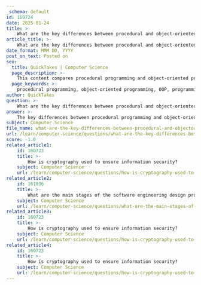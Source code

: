 ```yaml
---
_schema: default
id: 160724
date: 2025-01-24
title: >-
    What are the key differences between procedural and object-oriented programming paradigms?
article_title: >-
    What are the key differences between procedural and object-oriented programming paradigms?
date_format: MMM DD, YYYY
post_on_text: Posted on
seo:
  title: QuickTakes | Computer Science
  page_description: >-
    This content compares procedural programming and object-oriented programming paradigms, highlighting their differences in concepts, approaches, data handling, modularity, complexity management, and examples of programming languages.
  page_keywords: >-
    procedural programming, object-oriented programming, OOP, programming paradigms, functions, objects, encapsulation, inheritance, polymorphism, data handling, code reuse, modularity, complexity management, programming languages
author: QuickTakes
question: >-
    What are the key differences between procedural and object-oriented programming paradigms?
answer: >-
    The key differences between procedural programming and object-oriented programming (OOP) can be summarized as follows:\n\n1. **Fundamental Concepts**:\n   - **Procedural Programming**: This paradigm is based on the concept of procedures or routines (also known as functions). It follows a top-down approach, where a program is divided into smaller, manageable functions that operate on data. The focus is primarily on the sequence of actions to be performed.\n   - **Object-Oriented Programming**: OOP is centered around the concept of objects, which are instances of classes. It emphasizes encapsulation, inheritance, and polymorphism, allowing for a more modular and organized approach to programming. The focus is on modeling real-world entities and their interactions.\n\n2. **Approach**:\n   - **Procedural Programming**: It follows a top-down approach, where the program is structured in a linear fashion, starting from the main function and breaking down into smaller functions.\n   - **Object-Oriented Programming**: OOP follows a bottom-up approach, where the program is built around objects that represent real-world entities, and the interactions between these objects define the program's behavior.\n\n3. **Data Handling**:\n   - **Procedural Programming**: Data and functions are separate. Global variables can be accessed and modified by any function, which can lead to issues with data integrity and security.\n   - **Object-Oriented Programming**: Data is encapsulated within objects, and access to this data is controlled through methods. This encapsulation helps protect the integrity of the data and reduces the risk of unintended interference.\n\n4. **Modularity and Reusability**:\n   - **Procedural Programming**: While functions can be reused, the overall structure may lead to code that is less modular and harder to maintain as the program grows.\n   - **Object-Oriented Programming**: OOP promotes modularity through the use of classes and objects, allowing for easier code reuse and maintenance. Inheritance allows new classes to be created based on existing ones, facilitating code reuse.\n\n5. **Complexity Management**:\n   - **Procedural Programming**: As programs grow in size and complexity, managing the flow of control and data can become challenging.\n   - **Object-Oriented Programming**: OOP provides mechanisms like encapsulation and polymorphism to manage complexity more effectively, making it easier to model complex systems.\n\n6. **Examples of Languages**:\n   - **Procedural Programming**: Common procedural programming languages include C, Pascal, and Fortran.\n   - **Object-Oriented Programming**: Popular OOP languages include Java, C++, Python, and Ruby.\n\nIn summary, procedural programming focuses on functions and the sequence of actions, while object-oriented programming emphasizes objects and their interactions, leading to more modular and maintainable code. Each paradigm has its strengths and weaknesses, and the choice between them often depends on the specific requirements of the project.
subject: Computer Science
file_name: what-are-the-key-differences-between-procedural-and-objectoriented-programming-paradigms.md
url: /learn/computer-science/questions/what-are-the-key-differences-between-procedural-and-objectoriented-programming-paradigms
score: -1.0
related_article1:
    id: 160723
    title: >-
        How is cryptography used to ensure information security?
    subject: Computer Science
    url: /learn/computer-science/questions/how-is-cryptography-used-to-ensure-information-security
related_article2:
    id: 161036
    title: >-
        What are the main stages of the software engineering design process?
    subject: Computer Science
    url: /learn/computer-science/questions/what-are-the-main-stages-of-the-software-engineering-design-process
related_article3:
    id: 160723
    title: >-
        How is cryptography used to ensure information security?
    subject: Computer Science
    url: /learn/computer-science/questions/how-is-cryptography-used-to-ensure-information-security
related_article4:
    id: 160723
    title: >-
        How is cryptography used to ensure information security?
    subject: Computer Science
    url: /learn/computer-science/questions/how-is-cryptography-used-to-ensure-information-security
---
```


&nbsp;
